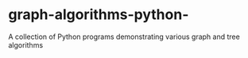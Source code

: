# graph-algorithms-python-
A collection of Python programs demonstrating various graph and tree algorithms
